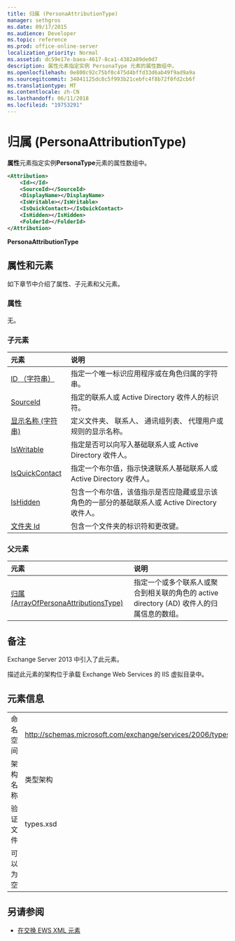 ```yaml
---
title: 归属 (PersonaAttributionType)
manager: sethgros
ms.date: 09/17/2015
ms.audience: Developer
ms.topic: reference
ms.prod: office-online-server
localization_priority: Normal
ms.assetid: dc59e17e-baea-4617-8ca1-4382a89de0d7
description: 属性元素指定实例 PersonaType 元素的属性数组中。
ms.openlocfilehash: 0e800c92c75bf0c475d4bffd33d6ab49f9ad9a9a
ms.sourcegitcommit: 34041125dc8c5f993b21cebfc4f8b72f0fd2cb6f
ms.translationtype: MT
ms.contentlocale: zh-CN
ms.lasthandoff: 06/11/2018
ms.locfileid: "19753291"
---
```

# <a name="attribution-personaattributiontype"></a>归属 (PersonaAttributionType)

**属性**元素指定实例**PersonaType**元素的属性数组中。 
  
```XML
<Attribution>
    <Id></Id>
    <SourceId></SourceId>
    <DisplayName></DisplayName>
    <IsWritable></IsWritable>
    <IsQuickContact></IsQuickContact>
    <IsHidden></IsHidden>
    <FolderId></FolderId>
</Attribution>
```

 **PersonaAttributionType**
## <a name="attributes-and-elements"></a>属性和元素

如下章节中介绍了属性、子元素和父元素。
  
### <a name="attributes"></a>属性

无。
  
### <a name="child-elements"></a>子元素

|**元素**|**说明**|
|:-----|:-----|
|[ID （字符串）](id-string.md) <br/> |指定一个唯一标识应用程序或在角色归属的字符串。  <br/> |
|[SourceId](sourceid.md) <br/> |指定的联系人或 Active Directory 收件人的标识符。  <br/> |
|[显示名称 (字符串)](displayname-string.md) <br/> |定义文件夹、 联系人、 通讯组列表、 代理用户或规则的显示名称。  <br/> |
|[IsWritable](iswritable.md) <br/> |指定是否可以向写入基础联系人或 Active Directory 收件人。  <br/> |
|[IsQuickContact](isquickcontact.md) <br/> |指定一个布尔值，指示快速联系人基础联系人或 Active Directory 收件人。  <br/> |
|[IsHidden](ishidden.md) <br/> |包含一个布尔值，该值指示是否应隐藏或显示该角色的一部分的基础联系人或 Active Directory 收件人。  <br/> |
|[文件夹 Id](folderid.md) <br/> |包含一个文件夹的标识符和更改键。  <br/> |
   
### <a name="parent-elements"></a>父元素

|**元素**|**说明**|
|:-----|:-----|
|[归属 (ArrayOfPersonaAttributionsType)](attributions-arrayofpersonaattributionstype.md) <br/> |指定一个或多个联系人或聚合到相关联的角色的 active directory (AD) 收件人的归属信息的数组。  <br/> |
   
## <a name="remarks"></a>备注

Exchange Server 2013 中引入了此元素。
  
描述此元素的架构位于承载 Exchange Web Services 的 IIS 虚拟目录中。
  
## <a name="element-information"></a>元素信息

|||
|:-----|:-----|
|命名空间  <br/> |http://schemas.microsoft.com/exchange/services/2006/types  <br/> |
|架构名称  <br/> |类型架构  <br/> |
|验证文件  <br/> |types.xsd  <br/> |
|可以为空  <br/> ||
   
## <a name="see-also"></a>另请参阅

- [在交换 EWS XML 元素](ews-xml-elements-in-exchange.md)


